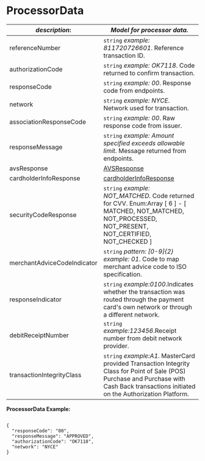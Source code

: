 
# ProcessorData

| *description*:   | *Model for processor data.*|
|----|----|
| referenceNumber |    ``` string ```  *example: 811720726601*. Reference transaction ID.|
| authorizationCode |    ``` string ```  *example: OK7118*. Code returned to confirm transaction.|
| responseCode |   ``` string ```  *example: 00*. Response code from endpoints.|
| network |   ``` string ```  *example: NYCE*. Network used for transaction.|
| associationResponseCode |   ``` string ```  *example: 00*. Raw response code from issuer.
| responseMessage |   ``` string ```  *example: Amount specified exceeds allowable limit*. Message returned from endpoints.|
| avsResponse |  [AVSResponse](?path=docs/schemas-md/AVSResponse.md)| 
| cardholderInfoResponse | [cardholderInfoResponse](?path=docs/schemas-md/cardholderInfoResponse.md)|
| securityCodeResponse |   ``` string ```  *example: NOT_MATCHED*. Code returned for CVV. Enum:Array [ 6 ] - [ MATCHED, NOT_MATCHED, NOT_PROCESSED, NOT_PRESENT, NOT_CERTIFIED, NOT_CHECKED ]|
| merchantAdviceCodeIndicator |   ``` string ```  *pattern: [0-9]{2}  example: 01*. Code to map merchant advice code to ISO specification.|
| responseIndicator |   ``` string ```  *example:0100*.Indicates whether the transaction was routed through the payment card's own network or through a different network.|
| debitReceiptNumber |   ``` string ```  *example:123456*.Receipt number from debit network provider.|
| transactionIntegrityClass |   ``` string ```  *example:A1*. MasterCard provided Transaction Integrity Class for Point of Sale (POS) Purchase and Purchase with Cash Back transactions initiated on the Authorization Platform.|   

**ProcessorData Example:**

```{r}

{
  "responseCode": "00",
  "responseMessage": "APPROVED",
  "authorizationCode": "OK7118",
  "network": "NYCE"
}
```


  

